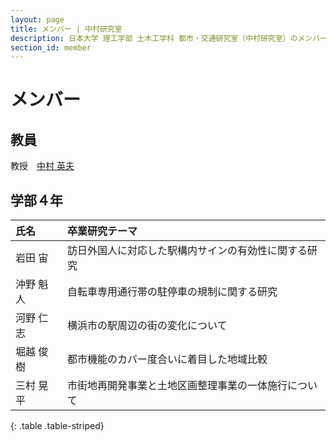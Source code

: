 ```yaml
---
layout: page
title: メンバー | 中村研究室
description: 日本大学 理工学部 土木工学科 都市・交通研究室（中村研究室）のメンバー
section_id: member
---
```

# メンバー

## 教員
教授　[中村 英夫](nakamura)

## 学部４年

|氏名|卒業研究テーマ|
|:-|:-|
|岩田 宙|訪日外国人に対応した駅構内サインの有効性に関する研究|
|沖野 魁人|自転車専用通行帯の駐停車の規制に関する研究|
|河野 仁志|横浜市の駅周辺の街の変化について|
|堀越 俊樹|都市機能のカバー度合いに着目した地域比較|
|三村 晃平|市街地再開発事業と土地区画整理事業の一体施行について|
{: .table .table-striped}
